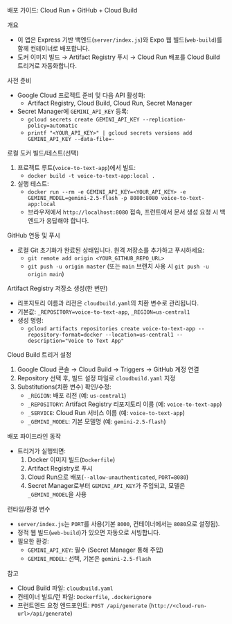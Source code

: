 배포 가이드: Cloud Run + GitHub + Cloud Build

개요
- 이 앱은 Express 기반 백엔드(`server/index.js`)와 Expo 웹 빌드(`web-build`)를 함께 컨테이너로 배포합니다.
- 도커 이미지 빌드 → Artifact Registry 푸시 → Cloud Run 배포를 Cloud Build 트리거로 자동화합니다.

사전 준비
- Google Cloud 프로젝트 준비 및 다음 API 활성화:
  - Artifact Registry, Cloud Build, Cloud Run, Secret Manager
- Secret Manager에 `GEMINI_API_KEY` 등록:
  - `gcloud secrets create GEMINI_API_KEY --replication-policy=automatic`
  - `printf "<YOUR_API_KEY>" | gcloud secrets versions add GEMINI_API_KEY --data-file=-`

로컬 도커 빌드/테스트(선택)
1) 프로젝트 루트(`voice-to-text-app`)에서 빌드:
   - `docker build -t voice-to-text-app:local .`
2) 실행 테스트:
   - `docker run --rm -e GEMINI_API_KEY=<YOUR_API_KEY> -e GEMINI_MODEL=gemini-2.5-flash -p 8080:8080 voice-to-text-app:local`
   - 브라우저에서 `http://localhost:8080` 접속, 프런트에서 문서 생성 요청 시 백엔드가 응답해야 합니다.

GitHub 연동 및 푸시
- 로컬 Git 초기화가 완료된 상태입니다. 원격 저장소를 추가하고 푸시하세요:
  - `git remote add origin <YOUR_GITHUB_REPO_URL>`
  - `git push -u origin master` (또는 `main` 브랜치 사용 시 `git push -u origin main`)

Artifact Registry 저장소 생성(한 번만)
- 리포지토리 이름과 리전은 `cloudbuild.yaml`의 치환 변수로 관리됩니다.
- 기본값: `_REPOSITORY=voice-to-text-app`, `_REGION=us-central1`
- 생성 명령:
  - `gcloud artifacts repositories create voice-to-text-app --repository-format=docker --location=us-central1 --description="Voice to Text App"`

Cloud Build 트리거 설정
1) Google Cloud 콘솔 → Cloud Build → Triggers → GitHub 계정 연결
2) Repository 선택 후, 빌드 설정 파일로 `cloudbuild.yaml` 지정
3) Substitutions(치환 변수) 확인/수정:
   - `_REGION`: 배포 리전 (예: `us-central1`)
   - `_REPOSITORY`: Artifact Registry 리포지토리 이름 (예: `voice-to-text-app`)
   - `_SERVICE`: Cloud Run 서비스 이름 (예: `voice-to-text-app`)
   - `_GEMINI_MODEL`: 기본 모델명 (예: `gemini-2.5-flash`)

배포 파이프라인 동작
- 트리거가 실행되면:
  1) Docker 이미지 빌드(`Dockerfile`)
  2) Artifact Registry로 푸시
  3) Cloud Run으로 배포(`--allow-unauthenticated`, `PORT=8080`)
  4) Secret Manager로부터 `GEMINI_API_KEY`가 주입되고, 모델은 `_GEMINI_MODEL`을 사용

런타임/환경 변수
- `server/index.js`는 `PORT`를 사용(기본 `8000`, 컨테이너에서는 `8080`으로 설정됨).
- 정적 웹 빌드(`web-build`)가 있으면 자동으로 서빙합니다.
- 필요한 환경:
  - `GEMINI_API_KEY`: 필수 (Secret Manager 통해 주입)
  - `GEMINI_MODEL`: 선택, 기본은 `gemini-2.5-flash`

참고
- Cloud Build 파일: `cloudbuild.yaml`
- 컨테이너 빌드/런 파일: `Dockerfile`, `.dockerignore`
- 프런트엔드 요청 엔드포인트: `POST /api/generate` (`http://<cloud-run-url>/api/generate`)